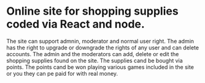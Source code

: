 # Online site for shopping supplies coded via React and node.
The site can support admnin, moderator and normal user right.
The admin has the right to upgrade or downgrade the rights of any user and can delete accounts.
The admin and the moderators can add, delete or edit the shopping supplies found on the site.
The supplies cand be bought via points. The points cand be won playing various games included in the site or you they can pe paid for with real money.
